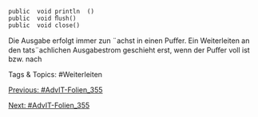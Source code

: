     public  void println  ()
    public  void ﬂush()
    public  void close()
Die Ausgabe erfolgt immer zun ¨achst in einen Puﬀer. Ein Weiterleiten an den
tats¨achlichen Ausgabestrom geschieht erst, wenn der Puﬀer voll ist bzw. nach

   Tags & Topics:
   #Weiterleiten

[Previous: #AdvIT-Folien_355](AdvIT-Folien_355.md)

[Next: #AdvIT-Folien_355](AdvIT-Folien_355.md)